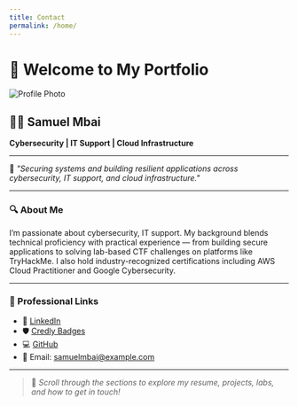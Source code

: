 ```yaml
---
title: Contact
permalink: /home/
---
```


# 👋 Welcome to My Portfolio

![Profile Photo](/assets/images/photo.jpg)

## 🧑‍💻 Samuel Mbai

**Cybersecurity | IT Support | Cloud Infrastructure**

---

🎯 *"Securing systems and building resilient applications across cybersecurity, IT support, and cloud infrastructure."*

---

### 🔍 About Me

I’m passionate about cybersecurity, IT support. My background blends technical proficiency with practical experience — from building secure applications to solving lab-based CTF challenges on platforms like TryHackMe. I also hold industry-recognized certifications including AWS Cloud Practitioner and Google Cybersecurity.

---

### 🔗 Professional Links

- 💼 [LinkedIn](https://www.linkedin.com/in/samuel-mbai)
- 🛡️ [Credly Badges](https://www.credly.com/users/samuel_mbai)
- 💻 [GitHub](https://github.com/samuel-kimwele-mbai)
- 📧 Email: samuelmbai@example.com

---

> 📍 *Scroll through the sections to explore my resume, projects, labs, and how to get in touch!*
